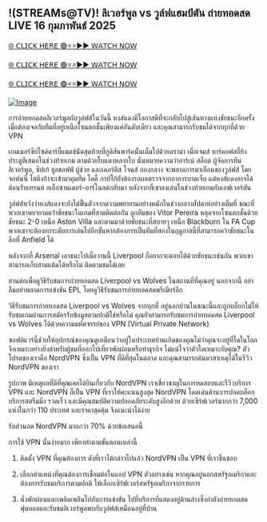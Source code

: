 ## !(STREAMs@TV)! ลิเวอร์พูล vs วูล์ฟแฮมป์ตัน ถ่ายทอดสด LIVE 16 กุมภาพันธ์ 2025

[🌐 𝖢𝖫𝖨𝖢𝖪 𝖧𝖤𝖱𝖤 🟢==►► 𝖶𝖠𝖳𝖢𝖧 𝖭𝖮𝖶](https://save-bangladesh-student.blogspot.com/2025/02/soccer.html)

[🌐 𝖢𝖫𝖨𝖢𝖪 𝖧𝖤𝖱𝖤 🟢==►► 𝖶𝖠𝖳𝖢𝖧 𝖭𝖮𝖶](https://save-bangladesh-student.blogspot.com/2025/02/soccer.html)

[🌐 𝖢𝖫𝖨𝖢𝖪 𝖧𝖤𝖱𝖤 🟢==►► 𝖶𝖠𝖳𝖢𝖧 𝖭𝖮𝖶](https://save-bangladesh-student.blogspot.com/2025/02/soccer.html)

[![Image](https://camo.githubusercontent.com/8a4f000d20f83aca3bf7ec5f350d767afa0574a8a352519fd8cfa583a6f93a33/68747470733a2f2f692e696d6775722e636f6d2f644a486b345a712e676966)](https://save-bangladesh-student.blogspot.com/2025/02/soccer.html)



การถ่ายทอดสดลิเวอร์พูลกับวูล์ฟส์ในวันนี้ หงส์แดงมีโอกาสดีที่จะกลับไปสู่เส้นทางแห่งชัยชนะอีกครั้งเมื่อต้องเจอกับทีมที่อยู่เหนือโซนตกชั้นเพียงแค่อันดับเดียว และคุณสามารถรับชมได้จากทุกที่ด้วย VPN

เกมเมอร์ซีย์ไซด์ดาร์บี้แมตช์นัดสุดท้ายที่กูดิสันพาร์คนั้นเต็มไปด้วยดราม่า เมื่อเจมส์ ทาร์คอฟสกี้ยิงประตูตีเสมอในช่วงท้ายเกม ตามด้วยใบแดงหลายใบ นั่นหมายความว่าอาร์เน่ สล็อต ผู้จัดการทีมลิเวอร์พูล, ซิปเก้ ฮูลชอฟฟ์ ผู้ช่วย และเคอร์ติส โจนส์ กองกลาง จะพลาดการมาเยือนของวูล์ฟส์ โดยจอห์นนี่ ไฮติงก้าจะเข้ามาคุมทีม โคดี้ กาปโก้ยังต้องรอผลตรวจจากอาการบาดเจ็บ แต่หงส์แดงอาจได้ต้อนรับเทรนต์ อเล็กซานเดอร์-อาร์โนลด์กลับมา หลังจากที่เขาลงเล่นในช่วงท้ายเกมกับเอฟเวอร์ตัน

วูล์ฟส์หวังว่าหงส์แดงจะยังไม่ฟื้นตัวจากความพยายามอย่างหนักในช่วงกลางสัปดาห์อย่างเต็มที่ ขณะที่พวกเขาพยายามคว้าชัยชนะในเกมที่สามติดต่อกัน ลูกทีมของ Vitor Pereira หลุดจากโซนตกชั้นด้วยชัยชนะ 2-0 เหนือ Aston Villa และตามมาด้วยชัยชนะที่สบายๆ เหนือ Blackburn ใน FA Cup พวกเขาจะต้องยกระดับการเล่นไปอีกขั้นหากต้องการเป็นทีมที่สองในฤดูกาลนี้ที่สามารถคว้าชัยชนะในลีกที่ Anfield ได้

หลังจากที่ Arsenal เอาชนะไปเมื่อวานนี้ Liverpool ก็อยากจะตอบโต้ด้วยชัยชนะเช่นกัน พวกเขาสามารถเก็บสามแต้มได้หรือไม่ ติดตามชมได้เลย

อ่านต่อเพื่อดูวิธีรับชมการถ่ายทอดสด Liverpool vs Wolves ในสถานที่ที่คุณอยู่ นอกจากนี้ อย่าลืมอย่าพลาดการแข่งขัน EPL โดยดูวิธีรับชมการถ่ายทอดสดพรีเมียร์ลีก

วิธีรับชมการถ่ายทอดสด Liverpool vs Wolves จากทุกที่
อยู่นอกบ้านในขณะนี้และถูกบล็อกไม่ให้รับชมเกมผ่านการสมัครรับข้อมูลตามปกติใช่หรือไม่ คุณยังสามารถรับชมการถ่ายทอดสด Liverpool vs Wolves ได้ด้วยความมหัศจรรย์ของ VPN (Virtual Private Network)

ซอฟต์แวร์นี้ช่วยให้อุปกรณ์ของคุณดูเหมือนว่าอยู่ในประเทศบ้านเกิดของคุณไม่ว่าคุณจะอยู่ที่ใดในโลก จึงเหมาะอย่างยิ่งสำหรับผู้ชมที่ออกไปเที่ยวพักผ่อนหรือทำธุรกิจ ไม่แน่ใจว่าตัวใดเหมาะกับคุณ? ตัวโปรดของเราคือ NordVPN ซึ่งเป็น VPN ที่ดีที่สุดในตลาด และคุณสามารถค้นหาสาเหตุได้ในรีวิว NordVPN ของเรา

รูปภาพ
มีเหตุผลที่ดีที่คุณเคยได้ยินเกี่ยวกับ NordVPN เราเชี่ยวชาญในการทดสอบและรีวิวบริการ VPN และ NordVPN ก็เป็น VPN ที่เราให้คะแนนสูงสุด NordVPN โดดเด่นด้านการปลดบล็อกบริการสตรีมมิ่ง รวดเร็ว และมีคุณสมบัติความปลอดภัยระดับสูงอีกด้วย ด้วยเซิร์ฟเวอร์มากกว่า 7,000 แห่งในกว่า 110 ประเทศ และราคาสุดคุ้ม จึงแนะนำได้ง่าย

รับส่วนลด NordVPN มากกว่า 70% ด้วยข้อเสนอนี้

การใช้ VPN นั้นง่ายมาก เพียงทำตามขั้นตอนเหล่านี้

1. ติดตั้ง VPN ที่คุณต้องการ ดังที่เราได้กล่าวไปแล้ว NordVPN เป็น VPN ที่เราชื่นชอบ

2. เลือกตำแหน่งที่คุณต้องการเชื่อมต่อในแอป VPN ตัวอย่างเช่น หากคุณอยู่นอกสหรัฐอเมริกาและต้องการรับชมบริการตามปกติ ให้เลือกเซิร์ฟเวอร์สหรัฐอเมริกาจากรายการ

3. นั่งพักผ่อนและเพลิดเพลินไปกับการแข่งขัน ไปที่บริการที่แสดงอยู่ด้านล่างซึ่งกำลังถ่ายทอดสดฟุตบอลและรับชมลิเวอร์พูลพบกับวูล์ฟส์เหมือนอยู่ที่บ้าน
